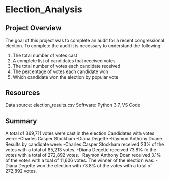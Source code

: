 # Election_Analysis

## Project Overview
The goal of this project was to complete an audit for a recent congressional election. To complete the audit it is necessary to understand the following:
  1. The total number of votes cast
  2. A complete list of candidates that received votes
  3. The total number of votes each candidate received
  4. The percentage of votes each candidate won
  5. Which candidate won the election by popular vote

## Resources
Data source: election_results.csv
Software: Python 3.7, VS Code 

## Summary
A total of 369,711 votes were cast in the election
Candidates with votes were:
-Charles Casper Stockham
-Diana Degette
-Raymon Anthony Doane
Results by candidate were:
-Charles Casper Stockham received 23% of the votes with a total of 85,213 votes.
-Diana Degette received 73.8% fo the votes with a total of 272,892 votes.
-Raymon Anthony Doan received 3.1% of the votes with a toal of 11,606 votes.
The winner of the election was: 
-Diana Degette won the election with 73.8% of the votes with a total of 272,892 votes.

